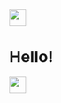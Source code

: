 
  <img src="https://media2.giphy.com/media/v1.Y2lkPTc5MGI3NjExenB3Y3ExbTNnZjJ3OXIzbnN3OXozMnZjN3g1NTlnZW8wbGZjZTdiZCZlcD12MV9pbnRlcm5hbF9naWZfYnlfaWQmY3Q9Zw/JmJMzlXOiI0dq/giphy.gif" width="30px"/>
  <h1>Hello!</h1>
  <img src="https://media2.giphy.com/media/v1.Y2lkPTc5MGI3NjExenB3Y3ExbTNnZjJ3OXIzbnN3OXozMnZjN3g1NTlnZW8wbGZjZTdiZCZlcD12MV9pbnRlcm5hbF9naWZfYnlfaWQmY3Q9Zw/JmJMzlXOiI0dq/giphy.gif" width="30px"/>
